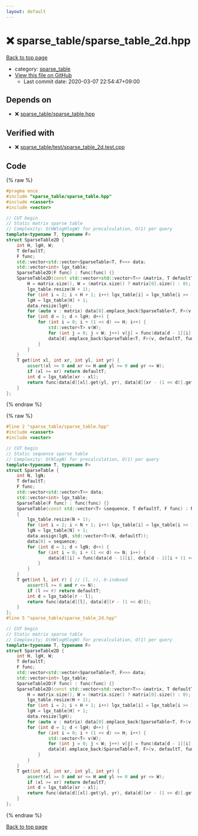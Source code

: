 ```yaml
---
layout: default
---
```


<!-- mathjax config similar to math.stackexchange -->
<script type="text/javascript" async
  src="https://cdnjs.cloudflare.com/ajax/libs/mathjax/2.7.5/MathJax.js?config=TeX-MML-AM_CHTML">
</script>
<script type="text/x-mathjax-config">
  MathJax.Hub.Config({
    TeX: { equationNumbers: { autoNumber: "AMS" }},
    tex2jax: {
      inlineMath: [ ['$','$'] ],
      processEscapes: true
    },
    "HTML-CSS": { matchFontHeight: false },
    displayAlign: "left",
    displayIndent: "2em"
  });
</script>

<script type="text/javascript" src="https://cdnjs.cloudflare.com/ajax/libs/jquery/3.4.1/jquery.min.js"></script>
<script src="https://cdn.jsdelivr.net/npm/jquery-balloon-js@1.1.2/jquery.balloon.min.js" integrity="sha256-ZEYs9VrgAeNuPvs15E39OsyOJaIkXEEt10fzxJ20+2I=" crossorigin="anonymous"></script>
<script type="text/javascript" src="../../assets/js/copy-button.js"></script>
<link rel="stylesheet" href="../../assets/css/copy-button.css" />


# :x: sparse_table/sparse_table_2d.hpp

<a href="../../index.html">Back to top page</a>

* category: <a href="../../index.html#cb323a14df0a258a78d4acbe3d02dfda">sparse_table</a>
* <a href="{{ site.github.repository_url }}/blob/master/sparse_table/sparse_table_2d.hpp">View this file on GitHub</a>
    - Last commit date: 2020-03-07 22:54:47+09:00




## Depends on

* :x: <a href="sparse_table.hpp.html">sparse_table/sparse_table.hpp</a>


## Verified with

* :x: <a href="../../verify/sparse_table/test/sparse_table_2d.test.cpp.html">sparse_table/test/sparse_table_2d.test.cpp</a>


## Code

<a id="unbundled"></a>
{% raw %}
```cpp
#pragma once
#include "sparse_table/sparse_table.hpp"
#include <cassert>
#include <vector>

// CUT begin
// Static matrix sparse table
// Complexity; O(HWlogHlogW) for precalculation, O(1) per query
template<typename T, typename F>
struct SparseTable2D {
    int H, lgH, W;
    T defaultT;
    F func;
    std::vector<std::vector<SparseTable<T, F>>> data;
    std::vector<int> lgx_table;
    SparseTable2D(F func) : func(func) {}
    SparseTable2D(const std::vector<std::vector<T>> &matrix, T defaultT, F func) : defaultT(defaultT), func(func) {
        H = matrix.size(), W = (matrix.size() ? matrix[0].size() : 0);
        lgx_table.resize(H + 1);
        for (int i = 2; i < H + 1; i++) lgx_table[i] = lgx_table[i >> 1] + 1;
        lgH = lgx_table[H] + 1;
        data.resize(lgH);
        for (auto v : matrix) data[0].emplace_back(SparseTable<T, F>(v, defaultT, func));
        for (int d = 1; d < lgH; d++) {
            for (int i = 0; i + (1 << d) <= H; i++) {
                std::vector<T> v(W);
                for (int j = 0; j < W; j++) v[j] = func(data[d - 1][i].data[0][j], data[d - 1][i + (1 << (d - 1))].data[0][j]);
                data[d].emplace_back(SparseTable<T, F>(v, defaultT, func));
            }
        }
    }
    T get(int xl, int xr, int yl, int yr) {
        assert(xl >= 0 and xr <= H and yl >= 0 and yr <= W);
        if (xl >= xr) return defaultT;
        int d = lgx_table[xr - xl];
        return func(data[d][xl].get(yl, yr), data[d][xr - (1 << d)].get(yl, yr));
    }
};

```
{% endraw %}

<a id="bundled"></a>
{% raw %}
```cpp
#line 2 "sparse_table/sparse_table.hpp"
#include <cassert>
#include <vector>

// CUT begin
// Static sequence sparse table
// Complexity: O(NlogN) for precalculation, O(1) per query
template<typename T, typename F>
struct SparseTable {
    int N, lgN;
    T defaultT;
    F func;
    std::vector<std::vector<T>> data;
    std::vector<int> lgx_table;
    SparseTable(F func) : func(func) {}
    SparseTable(const std::vector<T> &sequence, T defaultT, F func) : N(sequence.size()), defaultT(defaultT), func(func)
    {
        lgx_table.resize(N + 1);
        for (int i = 2; i < N + 1; i++) lgx_table[i] = lgx_table[i >> 1] + 1;
        lgN = lgx_table[N] + 1;
        data.assign(lgN, std::vector<T>(N, defaultT));
        data[0] = sequence;
        for (int d = 1; d < lgN; d++) {
            for (int i = 0; i + (1 << d) <= N; i++) {
                data[d][i] = func(data[d - 1][i], data[d - 1][i + (1 << (d - 1))]);
            }
        }
    }
    T get(int l, int r) { // [l, r), 0-indexed
        assert(l >= 0 and r <= N);
        if (l >= r) return defaultT;
        int d = lgx_table[r - l];
        return func(data[d][l], data[d][r - (1 << d)]);
    }
};
#line 5 "sparse_table/sparse_table_2d.hpp"

// CUT begin
// Static matrix sparse table
// Complexity; O(HWlogHlogW) for precalculation, O(1) per query
template<typename T, typename F>
struct SparseTable2D {
    int H, lgH, W;
    T defaultT;
    F func;
    std::vector<std::vector<SparseTable<T, F>>> data;
    std::vector<int> lgx_table;
    SparseTable2D(F func) : func(func) {}
    SparseTable2D(const std::vector<std::vector<T>> &matrix, T defaultT, F func) : defaultT(defaultT), func(func) {
        H = matrix.size(), W = (matrix.size() ? matrix[0].size() : 0);
        lgx_table.resize(H + 1);
        for (int i = 2; i < H + 1; i++) lgx_table[i] = lgx_table[i >> 1] + 1;
        lgH = lgx_table[H] + 1;
        data.resize(lgH);
        for (auto v : matrix) data[0].emplace_back(SparseTable<T, F>(v, defaultT, func));
        for (int d = 1; d < lgH; d++) {
            for (int i = 0; i + (1 << d) <= H; i++) {
                std::vector<T> v(W);
                for (int j = 0; j < W; j++) v[j] = func(data[d - 1][i].data[0][j], data[d - 1][i + (1 << (d - 1))].data[0][j]);
                data[d].emplace_back(SparseTable<T, F>(v, defaultT, func));
            }
        }
    }
    T get(int xl, int xr, int yl, int yr) {
        assert(xl >= 0 and xr <= H and yl >= 0 and yr <= W);
        if (xl >= xr) return defaultT;
        int d = lgx_table[xr - xl];
        return func(data[d][xl].get(yl, yr), data[d][xr - (1 << d)].get(yl, yr));
    }
};

```
{% endraw %}

<a href="../../index.html">Back to top page</a>

